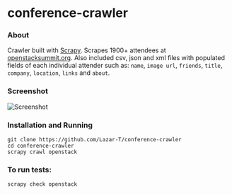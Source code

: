 conference-crawler
==================

### About

Crawler built with [Scrapy](http://scrapy.org/). Scrapes 1900+ attendees at [openstacksummit.org](http://openstacksummitnovember2014paris.sched.org/directory/attendees).
Also included csv, json and xml files with populated fields of each individual attender such as: `name`, `image url`, `friends`, `title`, `company`, `location`, `links` and `about`.

### Screenshot

![Screenshot](http://i.imgur.com/Z85Gaxn.png)

### Installation and Running
```
git clone https://github.com/Lazar-T/conference-crawler
cd conference-crawler
scrapy crawl openstack
```

### To run tests:

```
scrapy check openstack
```
